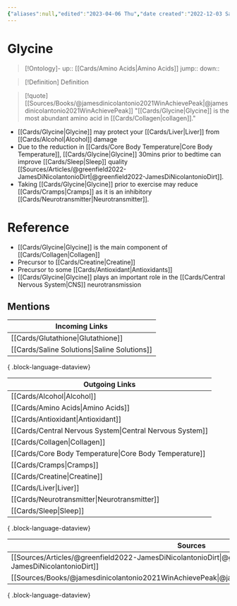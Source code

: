 ```yaml
---
{"aliases":null,"edited":"2023-04-06 Thu","date created":"2022-12-03 Sat","dg-publish":true,"permalink":"/cards/glycine/","dgPassFrontmatter":true}
---
```


# Glycine

> [!Ontology]-
> up:: [[Cards/Amino Acids\|Amino Acids]]
> jump::
> down:: 

> [!Definition] Definition

> [!quote] [[Sources/Books/@jamesdinicolantonio2021WinAchievePeak\|@jamesdinicolantonio2021WinAchievePeak]]
> "[[Cards/Glycine\|Glycine]] is the most abundant amino acid in [[Cards/Collagen\|collagen]]."

- [[Cards/Glycine\|Glycine]] may protect your [[Cards/Liver\|Liver]] from [[Cards/Alcohol\|Alcohol]] damage
- Due to the reduction in [[Cards/Core Body Temperature\|Core Body Temperature]], [[Cards/Glycine\|Glycine]] 30mins prior to bedtime can improve [[Cards/Sleep\|Sleep]] quality [[Sources/Articles/@greenfield2022-JamesDiNicolantonioDirt\|@greenfield2022-JamesDiNicolantonioDirt]].
- Taking [[Cards/Glycine\|Glycine]] prior to exercise may reduce [[Cards/Cramps\|Cramps]] as it is an inhibitory [[Cards/Neurotransmitter\|Neurotransmitter]].

# Reference

- [[Cards/Glycine\|Glycine]] is the main component of [[Cards/Collagen\|Collagen]]
- Precursor to [[Cards/Creatine\|Creatine]]
- Precursor to some [[Cards/Antioxidant\|Antioxidants]]
- [[Cards/Glycine\|Glycine]] plays an important role in the [[Cards/Central Nervous System\|CNS]] neurotransmission

## Mentions

| Incoming Links                                  |
| ----------------------------------------------- |
| [[Cards/Glutathione\|Glutathione]]           |
| [[Cards/Saline Solutions\|Saline Solutions]] |

{ .block-language-dataview}

| Outgoing Links                                              |
| ----------------------------------------------------------- |
| [[Cards/Alcohol\|Alcohol]]                               |
| [[Cards/Amino Acids\|Amino Acids]]                       |
| [[Cards/Antioxidant\|Antioxidant]]                       |
| [[Cards/Central Nervous System\|Central Nervous System]] |
| [[Cards/Collagen\|Collagen]]                             |
| [[Cards/Core Body Temperature\|Core Body Temperature]]   |
| [[Cards/Cramps\|Cramps]]                                 |
| [[Cards/Creatine\|Creatine]]                             |
| [[Cards/Liver\|Liver]]                                   |
| [[Cards/Neurotransmitter\|Neurotransmitter]]             |
| [[Cards/Sleep\|Sleep]]                                   |

{ .block-language-dataview}

| Sources                                                                                                  |
| -------------------------------------------------------------------------------------------------------- |
| [[Sources/Articles/@greenfield2022-JamesDiNicolantonioDirt\|@greenfield2022-JamesDiNicolantonioDirt]] |
| [[Sources/Books/@jamesdinicolantonio2021WinAchievePeak\|@jamesdinicolantonio2021WinAchievePeak]]      |

{ .block-language-dataview}